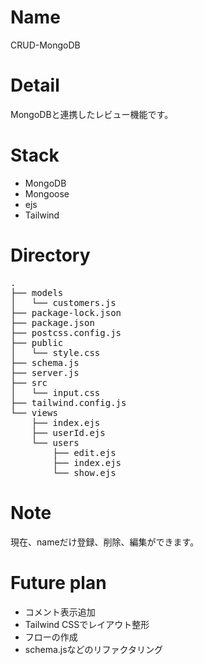 # Name

CRUD-MongoDB

# Detail

MongoDBと連携したレビュー機能です。

# Stack

* MongoDB
* Mongoose
* ejs
* Tailwind

# Directory

<pre>
.
├── models
│   └── customers.js
├── package-lock.json
├── package.json
├── postcss.config.js
├── public
│   └── style.css
├── schema.js
├── server.js
├── src
│   └── input.css
├── tailwind.config.js
└── views
    ├── index.ejs
    ├── userId.ejs
    └── users
        ├── edit.ejs
        ├── index.ejs
        └── show.ejs
</pre>


# Note

現在、nameだけ登録、削除、編集ができます。

# Future plan

* コメント表示追加
* Tailwind CSSでレイアウト整形
* フローの作成
* schema.jsなどのリファクタリング